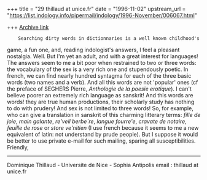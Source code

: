 +++
title = "29 thillaud at unice.fr"
date = "1996-11-02"
upstream_url = "https://list.indology.info/pipermail/indology/1996-November/006067.html"

+++
[Archive link](https://list.indology.info/pipermail/indology/1996-November/006067.html)

        Searching dirty words in dictionnaries is a well known childhood's
game, a fun one, and, reading indologist's answers, I feel a pleasant
nostalgia.
        Well. But I'm yet an adult, and with a great interest for languages!
        The answers seem to me a bit poor when restrained to two or three
words: the vocabulary of the sex is a very rich one and stupendously
poetic. In french, we can find nearly hundred syntagma for each of the
three basic words (two names and a verb). And all this words are not
'popular' ones (cf the preface of SEGHERS Pierre, _Anthologie de la poesie
erotique_). I can't believe poorer an extremely rich language as sanskrit!
        And this words are words! they are true human productions, their
scholarly study has nothing to do with prudery!
        And sex is not limited to three words! So, for example, who can
give a translation in sanskrit of this charming litterary terms: _fille de
joie_, _main galante_, _re'veil berbe`re_, _langue fourre'e_, _cravate de
notaire_, _feuille de rose_ or _store ve'nitien_ (I use french because it
seems to me a new equivalent of latin: not understand by prude people). But
I suppose it would be better to use private e-mail for such mailing,
sparing all susceptibilities.
        Friendly,


--------------------------------------------------------------
Dominique Thillaud - Universite de Nice - Sophia Antipolis
email : thillaud at unice.fr






